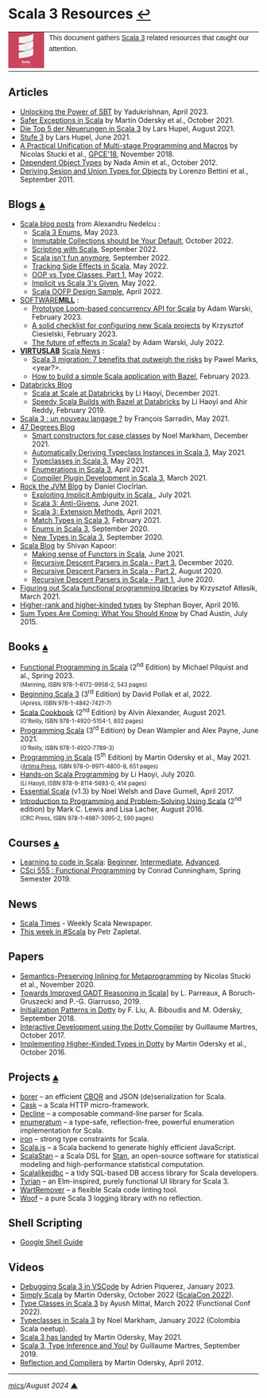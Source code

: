 # <span id="top">Scala 3 Resources</span> <span style="font-size:90%;">[↩](README.md#top)</span>

<table style="font-family:Helvetica,Arial;line-height:1.6;">
  <tr>
  <td style="border:0;padding:0 10px 0 0;max-width:80px;">
    <a href="https://dotty.epfl.ch/" rel="external"><img style="border:0;width:80px;" src="docs/images/dotty.png" /></a>
  </td>
  <td style="border:0;padding:0;vertical-align:text-top;">
    This document gathers <a href="https://dotty.epfl.ch/" rel="external">Scala 3</a> related resources that caught our attention.
  </td>
  </tr>
</table>

## <span id="articles">Articles</span>

- [Unlocking the Power of SBT][article_yadukrishnan] by Yadukrishnan, April 2023.
- [Safer Exceptions in Scala][article_odersky] by Martin Odersky et al., October 2021.
- [Die Top 5 der Neuerungen in Scala 3][article_hupel_top5] by Lars Hupel, August 2021.
- [Stufe 3][article_hupel_stufe3] by Lars Hupel, June 2021.
- [A Practical Unification of Multi-stage Programming and Macros](http://biboudis.github.io/papers/pcp-gpce18.pdf) by Nicolas Stucki et al., [GPCE'18](https://conf.researchr.org/track/gpce-2018/gpce-2018), November 2018.
- [Dependent Object Types](https://infoscience.epfl.ch/record/183030) by Nada Amin et al., October 2012.
- [Deriving Sesion and Union Types for Objects][article_bettini] by Lorenzo Bettini et al., September 2011.

## <span id="blogs">Blogs</span> [**&#x25B4;**](#top)

- [Scala blog posts](https://alexn.org/blog/tag/scala/) from Alexandru Nedelcu :
  - [Scala 3 Enums][blog_nedelcu_enums], May 2023.
  - [Immutable Collections should be Your Default][blog_nedelcu_immutable], October 2022.
  - [Scripting with Scala][blog_nedelcu_scripting], September 2022.
  - [Scala isn't fun anymore][blog_nedelcu_isnt_fun], September 2022.
  - [Tracking Side Effects in Scala][blog_nedelcu_tracking], May 2022.
  - [OOP vs Type Classes, Part 1][blog_nedelcu_ideology1], May 2022.
  - [Implicit vs Scala 3's Given][blog_nedelcu_given], May 2022.
  - [Scala OOFP Design Sample][blog_nedelcu_oofp], April 2022.
- [SOFTWARE**MILL**](https://softwaremill.com/blog/?search=scala) :
   - [Prototype Loom-based concurrency API for Scala][blog_warski_2] by Adam Warski, February 2023.
   - [A solid checklist for configuring new Scala projects][blog_ciesielski] by Krzysztof Ciesielski, February 2023.
   - [The future of effects in Scala?][blog_warski_1] by Adam Warski, July 2022.
- [**VIRTUSLAB**][virtuslab] [Scala News][blog_virtuslab] :
  - [Scala 3 migration: 7 benefits that outweigh the risks](https://www.virtuslab.com/blog/technology/scala-3-migration-benefits-risks/) by Pawel Marks, &lt;year?&gt;.
  - [How to build a simple Scala application with Bazel](https://www.virtuslab.com/blog/introduction-to-bazel-for-scala-developers/), February 2023.
- [Databricks Blog][blog_databricks]
   - [Scala at Scale at Databricks](https://databricks.com/blog/2021/12/03/scala-at-scale-at-databricks.html) by Li Haoyi, December 2021.
   - [Speedy Scala Builds with Bazel at Databricks](https://www.databricks.com/blog/2019/02/27/speedy-scala-builds-with-bazel-at-databricks.html) by Li Haoyi and Ahir Reddy, February 2019.
- [Scala 3 : un nouveau langage ?][blog_sarradin] by François Sarradin, May 2021.
- [47 Degrees Blog][blog_47_degrees]
   - [Smart constructors for case classes][blog_markham] by Noel Markham, December 2021.
   - [Automatically Deriving Typeclass Instances in Scala 3](https://www.47deg.com/blog/scala-3-deriving-typeclasses/), May 2021.
   - [Typeclasses in Scala 3](https://www.47deg.com/blog/scala-3-typeclasses/), May 2021.
   - [Enumerations in Scala 3](https://www.47deg.com/blog/scala-3-enumerations/), April 2021.
   - [Compiler Plugin Development in Scala 3](https://www.47deg.com/blog/compiler-plugin-development-scala3/), March 2021.
- [Rock the JVM Blog](https://blog.rockthejvm.com/) by Daniel Ciocîrlan.
   - [Exploiting Implicit Ambiguity in Scala ](https://blog.rockthejvm.com/anti-implicits/), July 2021.
   - [Scala 3: Anti-Givens](https://blog.rockthejvm.com/anti-givens/), June 2021.
   - [Scala 3: Extension Methods](https://blog.rockthejvm.com/scala-3-extension-methods/), April 2021.
   - [Match Types in Scala 3](https://blog.rockthejvm.com/scala-3-match-types/), February 2021.
   - [Enums in Scala 3](https://blog.rockthejvm.com/enums-scala-3/), September 2020.
   - [New Types in Scala 3](https://blog.rockthejvm.com/new-types-scala-3/), September 2020.
- [Scala Blog](https://www.shivamkapoor.com/tag/scala/) by Shivan Kapoor:
  - [Making sense of Functors in Scala][blog_kapoor_functors], June 2021.
  - [Recursive Descent Parsers in Scala - Part 3][blog_kapoor_parsers3], December 2020.
  - [Recursive Descent Parsers in Scala - Part 2][blog_kapoor_parsers2], August 2020.
  - [Recursive Descent Parsers in Scala - Part 1][blog_kapoor_parsers1], June 2020.
- [Figuring out Scala functional programming libraries](https://blog.softwaremill.com/figuring-out-scala-functional-programming-libraries-af8230efccb4) by Krzysztof Atłasik, March 2021.
- [Higher-rank and higher-kinded types](https://www.stephanboyer.com/post/115/higher-rank-and-higher-kinded-types) by Stephan Boyer, April 2016.
- [Sum Types Are Coming: What You Should Know](https://chadaustin.me/2015/07/sum-types/) by Chad Austin, July 2015.

## <span id="books">Books</span> [**&#x25B4;**](#top)

- [Functional Programming in Scala][book_pilquist] (2<sup>nd</sup> Edition) by Michael Pilquist and al., Spring 2023.<br/><span style="font-size:80%;">(Manning, ISBN 978-1-6172-9958-2, 543 pages)</span>
- [Beginning Scala 3][book_pollak] (3<sup>rd</sup> Edition) by David Pollak et al, 2022.<br/><span style="font-size:80%;">(Apress, ISBN 978-1-4842-7421-7)
- [Scala Cookbook][book_alexander] (2<sup>nd</sup> Edition) by Alvin Alexander, August 2021.<br/><span style="font-size:80%;">(O'Reilly, ISBN 978-1-4920-5154-1, 802 pages)</span>
- [Programming Scala][book_wampler] (3<sup>rd</sup> Edition) by Dean Wampler and Alex Payne, June 2021.<br/><span style="font-size:80%;">(O'Reilly, ISBN 978-1-4920-7789-3)</span>
- [Programming in Scala](https://www.artima.com/shop/programming_in_scala_5ed) (5<sup>th</sup> Edition) by Martin Odersky et al., May 2021.<br/><span style="font-size:80%;">(<a href="https://www.artima.com/about">Artima Press</a>, ISBN 978-0-9971-4800-8, 651 pages)</span>
- [Hands-on Scala Programming][book_haoyi] by Li Haoyi, July 2020.<br/><span style="font-size:80%;">(Li Haoyli, ISBN 978-9-8114-5693-0, 414 pages)</span>
- [Essential Scala](https://underscore.io/books/essential-scala/) (v1.3) by Noel Welsh and Dave Gurnell, April 2017.
- [Introduction to Programming and Problem-Solving Using Scala][book_lewis]  (2<sup>nd</sup> edition) by Mark C. Lewis and Lisa Lacher, August 2016.<br/><span style="font-size:80%;">(CRC Press, ISBN 978-1-4987-3095-2, 590 pages)</span>

## <span id="courses">Courses</span> [**&#x25B4;**](#top)

- [Learning to code in Scala](https://scala.zone/courses/scala): [Beginner](https://scala.zone/courses/scala/beginner), [Intermediate](https://scala.zone/courses/scala/intermediate), [Advanced](https://scala.zone/courses/scala/advanced).
- [CSci 555 : Functional Programming][course_csci555] by Conrad Cunningham, Spring Semester 2019.

## <span id="news">News</span>

- [Scala Times](https://scalatimes.com/) - Weekly Scala Newspaper.
- [This week in #Scala](https://petr-zapletal.medium.com/) by Petr Zapletal.

## <span id="papers">Papers</span>

- [Semantics-Preserving Inlining for Metaprogramming][paper_stucki] by Nicolas Stucki et al., November 2020.
- [Towards Improved GADT Reasoning in Scala](http://lptk.github.io/files/%5Bv.2.0.1%5D%20scala19_gadt.pdf)] by L. Parreaux, A Boruch-Gruszecki and P.-G. Giarrusso, 2019.
- [Initialization Patterns in Dotty](http://biboudis.github.io/papers/init-scala18.pdf) by F. Liu, A. Biboudis and M. Odersky, September 2018.
- [Interactive Development using the Dotty Compiler][paper_martres] by Guillaume Martres, October 2017.
- [Implementing Higher-Kinded Types in Dotty][paper_odersky_hkt] by Martin Odersky et al., October 2016.

## <span id="projects">Projects</span> [**&#x25B4;**](#top)

- [borer](https://sirthias.github.io/borer/) &ndash; an efficient [CBOR](https://cbor.io/) and JSON (de)serialization for Scala.
- [Cask](https://github.com/com-lihaoyi/cask) &ndash; a Scala HTTP micro-framework.
- [Decline](https://github.com/bkirwi/decline) &ndash; a composable command-line parser for Scala.
- [enumeratum](https://github.com/lloydmeta/enumeratum) &ndash; a type-safe, reflection-free, powerful enumeration implementation for Scala.
- [iron](https://github.com/Iltotore/iron) &ndash; strong type constraints for Scala. 
- [Scala.js][project_scalajs] &ndash; a Scala backend to generate highly efficient JavaScript.
- [ScalaStan][project_scalastan] &ndash; a Scala DSL for [Stan](https://mc-stan.org/), an open-source software for statistical modeling and high-performance statistical computation.
- [Scalalikejdbc](https://github.com/scalikejdbc/scalikejdbc) &ndash; a tidy SQL-based DB access library for Scala developers.
- [Tyrian](https://tyrian.indigoengine.io/) &ndash; an Elm-inspired, purely functional UI library for Scala 3.
- [WartRemover](https://github.com/wartremover/wartremover) &ndash; a flexible Scala code linting tool.
- [Woof](https://github.com/LEGO/woof) &ndash; a pure Scala 3 logging library with no reflection.

## <span id="shell">Shell Scripting</span>

- [Google Shell Guide](https://google.github.io/styleguide/shellguide.html)

## <span id="videos">Videos</span>

- [Debugging Scala 3 in VSCode][video_piquerez] by Adrien Piquerez, January 2023.
- [Simply Scala][video_odersky2022] by Martin Odersky, October 2022 ([ScalaCon 2022](https://www.scalacon.org/)).
- [Type Classes in Scala 3][video_mittal] by Ayush Mittal, March 2022 (Functional Conf 2022).
- [Typeclasses in Scala 3][video_markham] by Noel Markham, January 2022 (Colombia Scala neetup).
- [Scala 3 has landed][video_odersky2021] by Martin Odersky, May 2021.
- [Scala 3, Type Inference and You!][video_martres] by Guillaume Martres, September 2019.
- [Reflection and Compilers][video_odersky2012] by Martin Odersky, April 2012.

<!--
## <span id="git">Git</span>

- [Advanced Git: Power Commands Beyond the Basics](https://kinsta.com/blog/advanced-git/) by Jeremy Holcombe, June 2023.
-->

***

*[mics](https://lampwww.epfl.ch/~michelou/)/August 2024* [**&#9650;**](#top)
<span id="bottom">&nbsp;</span>

<!-- link refs -->

[article_bettini]: http://www.di.unito.it/~capecchi/
[article_hupel_stufe3]: https://www.innoq.com/de/articles/2021/06/stufe-3/
[article_hupel_top5]: https://www.innoq.com/de/articles/2021/08/top5-neuerungen-scala/
[article_odersky]: https://infoscience.epfl.ch/record/290885
[article_yadukrishnan]: https://yadukrishnan.live/unlocking-the-power-of-sbt-a-beginners-guide-to-understanding-not-so-common-features
[blog_47_degrees]: https://www.47deg.com/blog/tags/scala/
[blog_databricks]: https://databricks.com/blog
[blog_kapoor_functors]: https://www.shivamkapoor.com/2021/06/04/making-sense-of-functors-in-scala/
[blog_kapoor_parsers1]: https://www.shivamkapoor.com/2020/06/02/recursive-descent-parsers-in-scala-1-writing-context-free-grammar/
[blog_kapoor_parsers2]: https://www.shivamkapoor.com/2020/08/10/recursive-descent-parsers-in-scala-2-build-parser-using-fastparse-parser-combinators/
[blog_kapoor_parsers3]: https://www.shivamkapoor.com/2020/12/06/recursive-descent-parsers-in-scala-3-cross-compiling-scala-parser-library-to-javascript-using-scala-js/
[blog_nedelcu_enums]: https://alexn.org/blog/2023/05/25/scala-enums/
[blog_nedelcu_given]: https://alexn.org/blog/2022/05/11/implicit-vs-scala-3-given/
[blog_nedelcu_ideology1]: https://alexn.org/blog/2022/05/13/oop-vs-type-classes-part-1-ideology/
[blog_nedelcu_immutable]: https://alexn.org/blog/2022/10/27/immutable-collections-your-default/
[blog_nedelcu_isnt_fun]: https://alexn.org/blog/2022/09/09/scala-isnt-fun-anymore/
[blog_nedelcu_oofp]: https://alexn.org/blog/2022/04/18/scala-oop-design-sample/
[blog_nedelcu_scripting]: https://alexn.org/blog/2022/09/13/scripting-with-scala/
[blog_nedelcu_tracking]: https://alexn.org/blog/2022/05/23/tracking-effects-in-scala/
[blog_sarradin]: https://univalence.io/blog/articles/scala-3-un-nouveau-langage/
[blog_warski_2]: https://softwaremill.com/prototype-loom-based-concurrency-api-for-scala/
[blog_virtuslab]: https://www.virtuslab.com/blog/tag/scala-news/
[blog_warski_1]: https://softwaremill.com/the-future-of-effects-in-scala/
[book_alexander]: https://www.oreilly.com/library/view/scala-cookbook-2nd/9781492051534/
[book_haoyi]: https://www.handsonscala.com/
[book_lewis]: https://www.routledge.com/Introduction-to-Programming-and-Problem-Solving-Using-Scala/Lewis-Lacher/p/book/9781498730952
[book_pilquist]: https://www.manning.com/books/functional-programming-in-scala-second-edition
[book_wampler]: https://www.oreilly.com/library/view/programming-scala-2nd/9781491950135/
[blog_ciesielski]: https://softwaremill.com/new-scala-project-checklist/
[blog_markham]: https://www.47deg.com/blog/smart-constructors-in-scala/
[book_pollak]: https://www.apress.com/gp/book/9781484274217
[course_csci555]: https://john.cs.olemiss.edu/~hcc/csci555/notes/555lectureNotes.html
[paper_martres]: https://conf.researchr.org/details/scala-2017/scala-2017-papers/4/Interactive-Development-using-the-Dotty-Compiler-Tool-Paper-
[paper_odersky_hkt]: https://conf.researchr.org/details/scala-2016/scala-2016/5/Implementing-Higher-Kinded-Types-in-Dotty
[paper_stucki]: https://dl.acm.org/doi/10.1145/3426426.3428486
[project_scalajs]: https://www.scala-js.org/
[project_scalastan]: https://github.com/cibotech/scalastan
[video_martres]: https://youtu.be/lMvOykNQ4zs
[video_markham]: https://www.47deg.com/media/2022/01/27/typeclasses-in-scala-3/
[video_mittal]: https://www.youtube.com/watch?v=G5c0U69QaLE
[video_odersky2022]: https://www.youtube.com/watch?v=QRcD9Zc7eq4
[video_odersky2021]: https://youtu.be/JcLG9Ss9Y-w
[video_odersky2012]: https://learn.microsoft.com/en-us/events/lang-next-2012/reflection-compilers
[video_piquerez]: https://www.47deg.com/blog/lets-talk-scala-3-debugging-scala3-vscode/
[virtuslab]: https://www.virtuslab.com/
